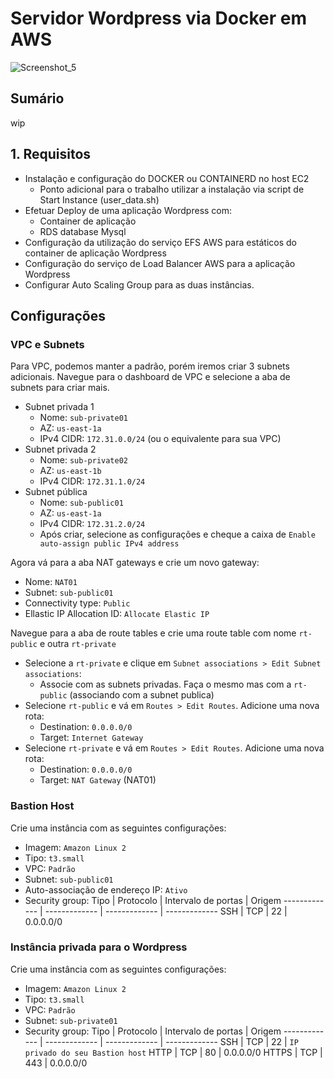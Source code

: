 # Servidor Wordpress via Docker em AWS
![Screenshot_5](https://github.com/vitortoniolo/PB-AtividadeDocker/assets/133904035/cf3155bd-4aed-4331-83d2-bee70cf990ef)
## Sumário
wip

## 1. Requisitos
- Instalação e configuração do DOCKER ou CONTAINERD no
host EC2
  - Ponto adicional para o trabalho utilizar a instalação via script de
Start Instance (user_data.sh)
- Efetuar Deploy de uma aplicação Wordpress com:
  - Container de aplicação
  - RDS database Mysql
- Configuração da utilização do serviço EFS AWS para estáticos
do container de aplicação Wordpress
- Configuração do serviço de Load Balancer AWS para a aplicação
Wordpress
- Configurar Auto Scaling Group para as duas instâncias.

## Configurações 
### VPC e Subnets
Para VPC, podemos manter a padrão, porém iremos criar 3 subnets adicionais.
Navegue para o dashboard de VPC e selecione a aba de subnets para criar mais.

- Subnet privada 1
  - Nome: `sub-private01`
  - AZ: `us-east-1a`
  - IPv4 CIDR: `172.31.0.0/24` (ou o equivalente para sua VPC)
- Subnet privada 2
  - Nome: `sub-private02`
  - AZ: `us-east-1b`
  - IPv4 CIDR: `172.31.1.0/24`
- Subnet pública
  - Nome: `sub-public01`
  - AZ: `us-east-1a`
  - IPv4 CIDR: `172.31.2.0/24`
  - Após criar, selecione as configurações e cheque a caixa de `Enable auto-assign public IPv4 address`

Agora vá para a aba NAT gateways e crie um novo gateway:
- Nome: `NAT01`
- Subnet: `sub-public01`
- Connectivity type: `Public`
- Ellastic IP Allocation ID: `Allocate Elastic IP`
  
Navegue para a aba de route tables e crie uma route table com nome `rt-public` e outra `rt-private`

- Selecione a `rt-private` e clique em `Subnet associations > Edit Subnet associations`:
  - Associe com as subnets privadas. Faça o mesmo mas com a `rt-public` (associando com a subnet publica)
- Selecione `rt-public` e vá em `Routes > Edit Routes`. Adicione uma nova rota:
  - Destination: `0.0.0.0/0` 
  - Target: `Internet Gateway`
- Selecione `rt-private` e vá em `Routes > Edit Routes`. Adicione uma nova rota:
  - Destination: `0.0.0.0/0` 
  - Target: `NAT Gateway` (NAT01)

### Bastion Host
Crie uma instância com as seguintes configurações:
- Imagem: `Amazon Linux 2`
- Tipo: `t3.small`
- VPC: `Padrão`
- Subnet: `sub-public01`
- Auto-associação de endereço IP: `Ativo`
- Security group:
  Tipo | Protocolo | Intervalo de portas | Origem
  ------------- | ------------- | ------------- | -------------
  SSH | TCP | 22 | 0.0.0.0/0

### Instância privada para o Wordpress
Crie uma instância com as seguintes configurações:
- Imagem: `Amazon Linux 2`
- Tipo: `t3.small`
- VPC: `Padrão`
- Subnet: `sub-private01`
- Security group:
  Tipo | Protocolo | Intervalo de portas | Origem
  ------------- | ------------- | ------------- | -------------
  SSH | TCP | 22 | `IP privado do seu Bastion host`
  HTTP | TCP | 80 | 0.0.0.0/0
  HTTPS | TCP | 443 | 0.0.0.0/0
